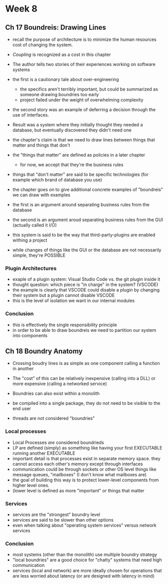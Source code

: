 # Week 8


## Ch 17 Boundreis: Drawing Lines

- recall the purpose of architecture is to minimize the human resources cost of changing the system.
- _Coupling_ is recognized as a cost in this chapter
- The author tells two stories of their experiences working on software systems
- the first is a cautionary tale about over-engineering
  - the specifics aren't terribly important, but could be summarized as someone drawing boundries too early
  - project failed under the weight of overwhelming complexity
- the second story was an example of deferring a decision through the use of interfaces. 
- Result was a system where they initially thought they needed a database, but eventually discovered they didn't need one

- the chapter's claim is that we need to draw lines between things that matter and things that don't
- the "things that matter" are defined as policies in a later chapter
  - for now, we accept that they're the business rules
- things that "don't matter" are said to be specific technologies (for example which brand of database you use)

- the chapter goes on to give additional concrete examples of "boundreis" we can draw with examples 
- the first is an argument around separating business rules from the database
- the second is an argument aroud separating business rules from the GUI (actually called it I/O)

- this system is said to be the way that third-party-plugins are enabled withing a project
- while changes of things like the GUI or the database are not necessarily simple, they're POSSIBLE

### Plugin Architectures

- exaple of a plugin system:  Visual Studio Code vs. the git plugin inside it
- thought question: which piece is "in charge" in the system? (VSCODE)
- the example is clearly that VSCODE could disable a plugin by changing their system but a plugin cannot disable VSCODE
- this is the level of isolation we want in our internal modules

### Conclusion
- this is effectively the single responsibility principle
- in order to be able to draw boundreis we need to partition our system into components

## Ch 18 Boundry Anatomy

- Crossing boudry lines is as simple as one component calling a function in another
- The "cost" of this can be relatively inexpensive (calling into a DLL) or more expensive (calling a networked service)
- Boundries can also exist within a monolith 
- be compiled into a single package, they do not need to be visible to the end user

- threads are not considered "boundries"

### Local processes

- Local Processes _are_ considered boundrieds
- LP are defined (simply) as something like having your first EXECUTABLE running another EXECUTABLE
- important detail is that processes exist in separate memory space. they cannot access each other's memory except through interfaces
- communication could be through sockets or other OS level things like message queues, "mailboxes" (I don't know what mailboxes are)
- the goal of building this way is to protect lower-level components from higher level ones.
- (lower level is defined as more "important" or things that matter

### Services

- services are the "strongest" boundry level
- services are said to be slower than other options
- even when talking about "operating system services" versus network services

### Conclusion

- most systems (other than the monolith) use multiple boundry strategy
- "local boundries" are a good choice for "chatty" systems that need high communication
- services (local and network) are more ideally chosen for operations that are less worried about latency (or are designed with latency in mind) 
